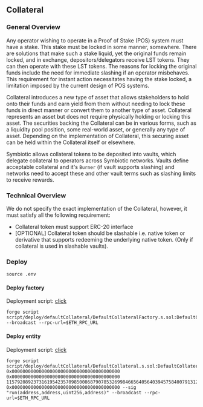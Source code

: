 ## Collateral

### General Overview

Any operator wishing to operate in a Proof of Stake (POS) system must have a stake. This stake must be locked in some manner, somewhere. There are solutions that make such a stake liquid, yet the original funds remain locked, and in exchange, depositors/delegators receive LST tokens. They can then operate with these LST tokens. The reasons for locking the original funds include the need for immediate slashing if an operator misbehaves. This requirement for instant action necessitates having the stake locked, a limitation imposed by the current design of POS systems.

Collateral introduces a new type of asset that allows stakeholders to hold onto their funds and earn yield from them without needing to lock these funds in direct manner or convert them to another type of asset. Collateral represents an asset but does not require physically holding or locking this asset. The securities backing the Collateral can be in various forms, such as a liquidity pool position, some real-world asset, or generally any type of asset. Depending on the implementation of Collateral, this securing asset can be held within the Collateral itself or elsewhere.

Symbiotic allows collateral tokens to be deposited into vaults, which delegate collateral to operators across Symbiotic networks. Vaults define acceptable collateral and it's `Burner` (if vault supports slashing) and networks need to accept these and other vault terms such as slashing limits to receive rewards.

### Technical Overview

We do not specify the exact implementation of the Collateral, however, it must satisfy all the following requirement:

- Collateral token must support ERC-20 interface
- [OPTIONAL] Collateral token should be slashable i.e. native token or derivative that supports redeeming the underlying native token. (Only if collateral is used in slashable vaults).

### Deploy

```shell
source .env
```

#### Deploy factory

Deployment script: [click](../script/deploy/defaultCollateral/DefaultCollateralFactory.s.sol)

```shell
forge script script/deploy/defaultCollateral/DefaultCollateralFactory.s.sol:DefaultCollateralFactoryScript --broadcast --rpc-url=$ETH_RPC_URL
```

#### Deploy entity

Deployment script: [click](../script/deploy/defaultCollateral/DefaultCollateral.s.sol)

```shell
forge script script/deploy/defaultCollateral/DefaultCollateral.s.sol:DefaultCollateralScript 0x0000000000000000000000000000000000000000 0x0000000000000000000000000000000000000000 115792089237316195423570985008687907853269984665640564039457584007913129639935 0x0000000000000000000000000000000000000000 --sig "run(address,address,uint256,address)" --broadcast --rpc-url=$ETH_RPC_URL
```

